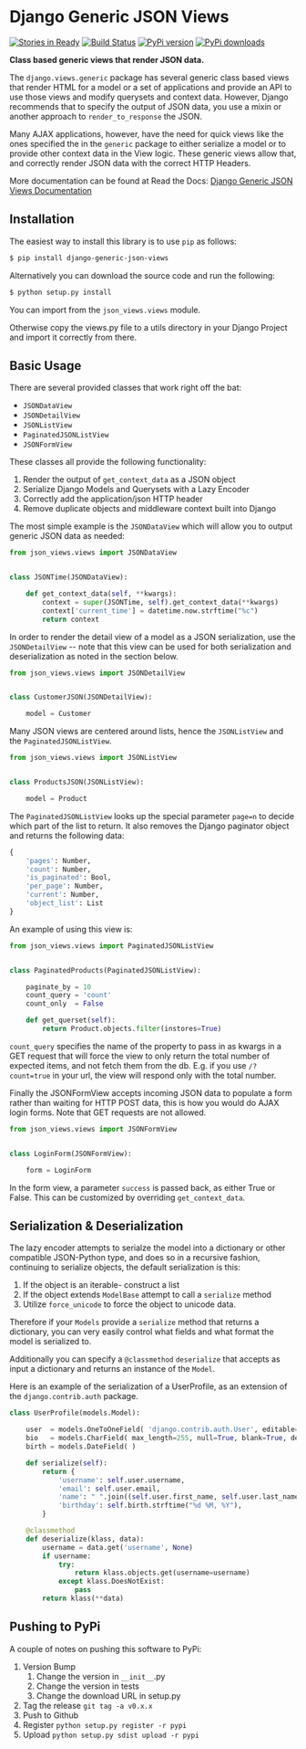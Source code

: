 # Django Generic JSON Views

[![Stories in Ready](https://badge.waffle.io/bbengfort/django-generic-json-views.png?label=ready&title=Ready)](https://waffle.io/bbengfort/django-generic-json-views)
 [![Build Status](https://travis-ci.org/bbengfort/django-generic-json-views.svg)](https://travis-ci.org/bbengfort/django-generic-json-views) [![PyPi version](https://pypip.in/v/django-generic-json-views/badge.png)](https://crate.io/packages/django-generic-json-views/)
[![PyPi downloads](https://pypip.in/d/django-generic-json-views/badge.png)](https://crate.io/packages/django-generic-json-views/)

**Class based generic views that render JSON data.**

The `django.views.generic` package has several generic class based views
that render HTML for a model or a set of applications and provide an API
to use those views and modify querysets and context data. However, Django
recommends that to specify the output of JSON data, you use a mixin or
another approach to `render_to_response` the JSON.

Many AJAX applications, however, have the need for quick views like the
ones specified the in the `generic` package to either serialize a model
or to provide other context data in the View logic. These generic views
allow that, and correctly render JSON data with the correct HTTP Headers.

More documentation can be found at Read the Docs: [Django Generic JSON Views Documentation](http://django-generic-json-views.readthedocs.org/en/latest/)

## Installation

The easiest way to install this library is to use `pip` as follows:

```bash
$ pip install django-generic-json-views
```

Alternatively you can download the source code and run the following:

```bash
$ python setup.py install
```

You can import from the `json_views.views` module.

Otherwise copy the views.py file to a utils directory in your Django Project and import it correctly from there.

## Basic Usage

There are several provided classes that work right off the bat:

* `JSONDataView`
* `JSONDetailView`
* `JSONListView`
* `PaginatedJSONListView`
* `JSONFormView`

These classes all provide the following functionality:

1. Render the output of `get_context_data` as a JSON object
2. Serialize Django Models and Querysets with a Lazy Encoder
3. Correctly add the application/json HTTP header
4. Remove duplicate objects and middleware context built into Django

The most simple example is the `JSONDataView` which will allow you to output generic JSON data as needed:

```python
from json_views.views import JSONDataView


class JSONTime(JSONDataView):

    def get_context_data(self, **kwargs):
        context = super(JSONTime, self).get_context_data(**kwargs)
        context['current_time'] = datetime.now.strftime("%c")
        return context
```

In order to render the detail view of a model as a JSON serialization,
use the `JSONDetailView` -- note that this view can be used for both
serialization and deserialization as noted in the section below.

```python
from json_views.views import JSONDetailView


class CustomerJSON(JSONDetailView):

    model = Customer
```

Many JSON views are centered around lists, hence the `JSONListView` and
the `PaginatedJSONListView`.

```python
from json_views.views import JSONListView


class ProductsJSON(JSONListView):

    model = Product
```

The `PaginatedJSONListView` looks up the special parameter `page=n` to
decide which part of the list to return. It also removes the Django paginator
object and returns the following data:

```python
{
    'pages': Number,
    'count': Number,
    'is_paginated': Bool,
    'per_page': Number,
    'current': Number,
    'object_list': List
}
```

An example of using this view is:

```python
from json_views.views import PaginatedJSONListView


class PaginatedProducts(PaginatedJSONListView):

    paginate_by = 10
    count_query = 'count'
    count_only  = False

    def get_querset(self):
        return Product.objects.filter(instores=True)
```

`count_query` specifies the name of the property to pass in as kwargs in
a GET request that will force the view to only return the total number
of expected items, and not fetch them from the db. E.g. if you use
`/?count=true` in your url, the view will respond only with the total number.

Finally the JSONFormView accepts incoming JSON data to populate a form
rather than waiting for HTTP POST data, this is how you would do AJAX login
forms. Note that GET requests are not allowed.

```python
from json_views.views import JSONFormView


class LoginForm(JSONFormView):

    form = LoginForm
```

In the form view, a parameter `success` is passed back, as either True or
False. This can be customized by overriding `get_context_data`.

## Serialization & Deserialization

The lazy encoder attempts to serialze the model into a dictionary or other
compatible JSON-Python type, and does so in a recursive fashion,
continuing to serialize objects, the default serialization is this:

1. If the object is an iterable- construct a list
2. If the object extends `ModelBase` attempt to call a `serialize` method
3. Utilize `force_unicode` to force the object to unicode data.

Therefore if your `Models` provide a `serialize` method that returns a
dictionary, you can very easily control what fields and what format the
model is serialized to.

Additionally you can specify a `@classmethod` `deserialize` that accepts
as input a dictionary and returns an instance of the `Model`.

Here is an example of the serialization of a UserProfile, as an extension
of the `django.contrib.auth` package.

```python
class UserProfile(models.Model):

    user  = models.OneToOneField( 'django.contrib.auth.User', editable=False, related_name='profile' )
    bio   = models.CharField( max_length=255, null=True, blank=True, default=None )
    birth = models.DateField( )

    def serialize(self):
        return {
            'username': self.user.username,
            'email': self.user.email,
            'name': " ".join((self.user.first_name, self.user.last_name)),
            'birthday': self.birth.strftime("%d %M, %Y"),
        }

    @classmethod
    def deserialize(klass, data):
        username = data.get('username', None)
        if username:
            try:
                return klass.objects.get(username=username)
            except klass.DoesNotExist:
                pass
        return klass(**data)
```

## Pushing to PyPi

A couple of notes on pushing this software to PyPi:

1. Version Bump    
    1. Change the version in `__init__`.py
    2. Change the version in tests
    3. Change the download URL in setup.py 
2. Tag the release `git tag -a v0.x.x`
3. Push to Github
4. Register `python setup.py register -r pypi`
5. Upload `python setup.py sdist upload -r pypi`  
